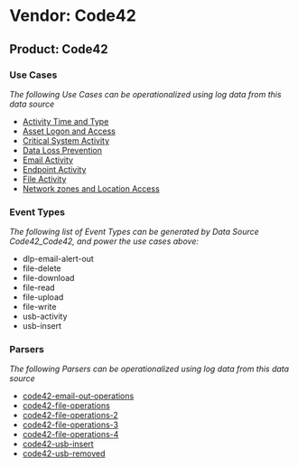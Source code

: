 Vendor: Code42
==============
Product: Code42
---------------

### Use Cases

_The following Use Cases can be operationalized using log data from this data source_

* [Activity Time  and Type](../UseCases/usecase_activity_time__and_type.md)
* [Asset Logon and Access](../UseCases/usecase_asset_logon_and_access.md)
* [Critical System Activity](../UseCases/usecase_critical_system_activity.md)
* [Data Loss Prevention](../UseCases/usecase_data_loss_prevention.md)
* [Email Activity](../UseCases/usecase_email_activity.md)
* [Endpoint Activity](../UseCases/usecase_endpoint_activity.md)
* [File Activity](../UseCases/usecase_file_activity.md)
* [Network zones and Location Access](../UseCases/usecase_network_zones_and_location_access.md)


### Event Types

_The following list of Event Types can be generated by Data Source Code42_Code42, and power the use cases above:_

- dlp-email-alert-out
- file-delete
- file-download
- file-read
- file-upload
- file-write
- usb-activity
- usb-insert


### Parsers

_The following Parsers can be operationalized using log data from this data source_

* [code42-email-out-operations](../Parsers/parserContent_code42-email-out-operations.md)
* [code42-file-operations](../Parsers/parserContent_code42-file-operations.md)
* [code42-file-operations-2](../Parsers/parserContent_code42-file-operations-2.md)
* [code42-file-operations-3](../Parsers/parserContent_code42-file-operations-3.md)
* [code42-file-operations-4](../Parsers/parserContent_code42-file-operations-4.md)
* [code42-usb-insert](../Parsers/parserContent_code42-usb-insert.md)
* [code42-usb-removed](../Parsers/parserContent_code42-usb-removed.md)
